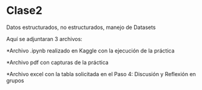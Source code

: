 # Clase2

Datos estructurados, no estructurados, manejo de Datasets

Aquí se adjuntaran 3 archivos: 

*Archivo .ipynb realizado en Kaggle con la ejecución de la práctica

*Archivo pdf con capturas de la práctica

*Archivo excel con la tabla solicitada en el Paso 4: Discusión y Reflexión en grupos 
